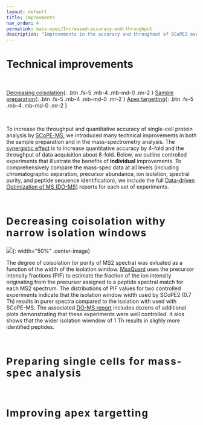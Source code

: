 ```yaml
---
layout: default
title: Improvments
nav_order: 4
permalink: mass-spec/Increased-accuracy-and-throughput
description: "Improvements in the accuracy and throughout of SCoPE2 over SCoPE-MS" 
---
```


# Technical improvements 

&nbsp;

[Decreasing coisolation]({{site.baseurl}}#decreasing-coisolation){: .btn .fs-5 .mb-4 .mb-md-0 .mr-2 }
[Sample preparation]({{site.baseurl}}#single-cell-sample-preparation){: .btn .fs-5 .mb-4 .mb-md-0 .mr-2 }
[Apex targetting]({{site.baseurl}}#Apex-targetting){: .btn .fs-5 .mb-4 .mb-md-0 .mr-2 }

&nbsp;

To increase the throughput and quantitative accuracy of single-cell protein analysis by [SCoPE-MS](https://doi.org/10.1101/102681), we introduced many technical improvements in both the sample preparation and in the mass-spectrometry analysis. The [synergistic effect](https://www.biorxiv.org/content/biorxiv/early/2019/12/05/665307/T1.medium.gif) is to increase quantitative accuracy by 4-fold and the throughput of data acquisition about 8-fold. Below, we outline controlled experiments that illustrate the benefits of **individual** improvements. To comprehensively compare the mass-spec data at all levels (including chromatographic separation, precursor abundance, ion isolation, spectral purity, and peptide sequence identification), we include the full [Data-driven Optimization of MS (DO-MS)](https://do-ms.slavovlab.net) reports for each set of experiments. 

&nbsp;


<h2 style="letter-spacing: 2px; font-size: 26px;" id="Decreasing-coisolation" >Decreasing coisolation withy narrow isolation windows</h2>

![]({{site.baseurl}}mass-spec/Figures/SCoPE2_Purity_of_MS2_Spectra.png){: width="50%" .center-image}



The degree of coisolation (or purity of MS2 spectra) was evluated as a function of the width of the isolation window. [MaxQuant]() uses the precursor intensity fractions (PIF) to estimate the fraction of the ion intensity originating from the precursor assigned to a peptide spectral match for each MS2 spectrum. The distributions of PIF values for two controlled experiments indicate that the isolation window width used by SCoPE2 (0.7 Th) results in purer spectra compared to the isolation with used with SCoPE-MS. The associated [DO-MS report]({{site.baseurl}}mass-spec/DO-MS_Reports/DO-MS_Report_MS2_isolation_window.html) includes dozens of additional plots demonstrating that these  experiments were well controlled. It alos shows that the wider isolation wiwndow of 1 Th results in slighly more identified peptides. 



&nbsp;

<h2 style="letter-spacing: 2px; font-size: 26px;" id="single-cell-sample-preparation" >Preparing single cells for mass-spec analysis</h2>


&nbsp;


<h2 style="letter-spacing: 2px; font-size: 26px;" id="Apex-targetting" >Improving apex targetting</h2>






&nbsp;

&nbsp;  

&nbsp;

&nbsp;  

&nbsp;

&nbsp;

&nbsp;

&nbsp;

&nbsp;

&nbsp;

&nbsp;

&nbsp;

&nbsp;

&nbsp;

&nbsp;

&nbsp;

&nbsp;

&nbsp;

&nbsp;

